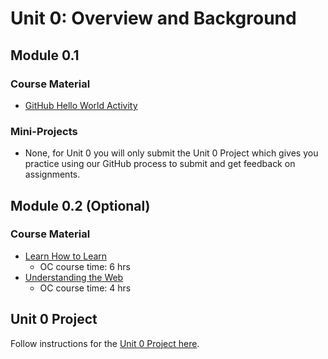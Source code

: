 # Unit 0: Overview and Background

## Module 0.1

### Course Material

* [GitHub Hello World Activity](https://guides.github.com/activities/hello-world/)

### Mini-Projects

* None, for Unit 0 you will only submit the Unit 0 Project which gives you practice using our GitHub process to submit and get feedback on assignments.

## Module 0.2 (Optional)

### Course Material

* [Learn How to Learn](https://openclassrooms.com/en/courses/5281811-learn-how-to-learn)
   * OC course time: 6 hrs 
* [Understanding the Web](https://openclassrooms.com/en/courses/3314571-understanding-the-web)
   * OC course time: 4 hrs

## Unit 0 Project

Follow instructions for the [Unit 0 Project here](https://github.com/shift-up/Web-Dev-Fundamentals/tree/master/Unit0#unit-0-project).